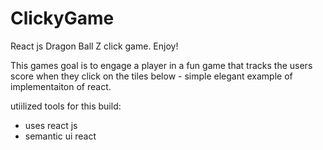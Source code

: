 # ClickyGame
React js Dragon Ball Z click game. Enjoy!

This games goal is to engage a player in a fun game that tracks
the users score when they click on the tiles below - simple elegant 
example of implementaiton of react. 


utiilized tools for this build:

-  uses react js
- semantic ui react
